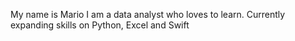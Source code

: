 My name is Mario
I am a data analyst who loves to learn. Currently expanding skills on Python, Excel and Swift
<!---
Marionio/Marionio is a ✨ special ✨ repository because its `README.md` (this file) appears on your GitHub profile.
You can click the Preview link to take a look at your changes.
--->
